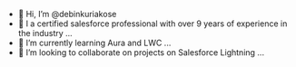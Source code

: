 - 👋 Hi, I’m @debinkuriakose
- 👀 I a certified salesforce professional with over 9 years of experience in the industry ...
- 🌱 I’m currently learning Aura and LWC ...
- 💞️ I’m looking to collaborate on projects on Salesforce Lightning ...

<!---
debinkuriakose/debinkuriakose is a ✨ special ✨ repository because its `README.md` (this file) appears on your GitHub profile.
You can click the Preview link to take a look at your changes.
--->
